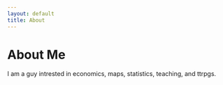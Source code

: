 ```yaml
---
layout: default
title: About
---
```

# About Me

I am a guy intrested in economics, maps, statistics, teaching, and ttrpgs.